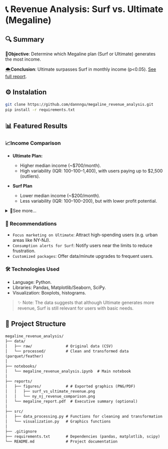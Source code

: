 # 📞 Revenue Analysis: Surf vs. Ultimate (Megaline)


## 🔍 Summary
🎯**Objective**: Determine which Megaline plan (Surf or Ultimate) generates the most income.  

🌨️**Conclusion**: Ultimate surpasses Surf in monthly income (p<0.05). [See full report](notebooks/megaline_revenue_analysis.ipynb).

## ⚙️ Instalation
```bash
git clone https://github.com/dannngu/megaline_revenue_analysis.git
pip install -r requirements.txt
```

## 📊 Featured Results

### 📈Income Comparison
- **Ultimate Plan:**
  - Higher median income (~$700/month).
  - High variability (IQR: 100–100–1,400), with users paying up to $2,500 (outliers).

- **Surf Plan**
  - Lower median income (~$200/month).
  - Less variability (IQR: 100–100–200), but with lower profit potential.

<details>
  <summary>📍See more...</summary>
  
  #### 📞 Llamadas y Datos
  - **Call duration**: Surf users have longer calls on average.
  - **Internet consumption**: Surf has higher average consumption, but Ultimate has users with usage peaks (outliers).
  - ![Mean Call Duration ](reports/mean_call_duration.png)
  
  #### 💬 Menssges
  - **Ultimate Plan**: Users send more messages on average (higher median and variability).
  - **Surf Plan**: Fewer messages in general, but some users have extreme use (outliers).

  #### 📉 Pruebas Estadísticas
  - **Hypothesis**: Do Ultimate and Surf revenues differ?
  - **Method**: t-test (α=0.05α=0.05).
  - **Result**: Statistically significant difference (p<0.001p<0.001).


  ### Regional Differences (NY-NJ)
  ![NY-NJ vs. Other Regions](reports/figures/ny_nj_revenue_comparison.png)

</details>



### 🚀 Recommendations
- `Focus marketing on Ultimate`: Attract high-spending users (e.g. urban areas like NY-NJ).
- `Consumption alerts for Surf`: Notify users near the limits to reduce frustration.
- `Customized packages`: Offer data/minute upgrades to frequent users.

### 🛠️ Technologies Used
- Language: Python.
- Libraries: Pandas, Matplotlib/Seaborn, SciPy.
- Visualization: Boxplots, histograms.


> ✨ Note: The data suggests that although Ultimate generates more revenue, Surf is still relevant for users with basic needs.





## 📁 Project Structure
```
megaline_revenue_analysis/
├── data/                   
│   ├── raw/               # Original data (CSV)
│   └── processed/         # Clean and transformed data (parquet/feather)
│
├── notebooks/
│   └── megaline_revenue_analysis.ipynb  # Main notebook
│
├── reports/               
│   ├── figures/           # # Exported graphics (PNG/PDF)
│   │   ├── surf_vs_ultimate_revenue.png
│   │   └── ny_nj_revenue_comparison.png
│   └── megaline_report.pdf  # Executive summary (optional)
│
├── src/                   
│   ├── data_processing.py # Functions for cleaning and transformation
│   └── visualization.py   # Graphics functions
│
├── .gitignore             
├── requirements.txt       # Dependencies (pandas, matplotlib, scipy)
└── README.md              # Project documentation
```
